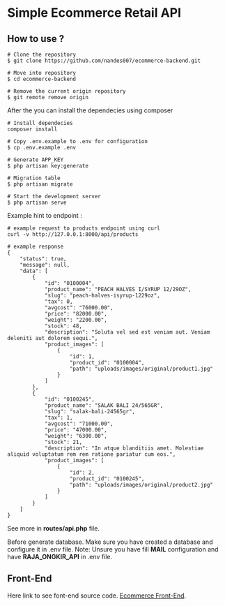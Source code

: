 # Simple Ecommerce Retail API
## How to use ?

```
# Clone the repository
$ git clone https://github.com/nandes007/ecommerce-backend.git

# Move into repository
$ cd ecommerce-backend

# Remove the current origin repository
$ git remote remove origin
```

After the you can install the dependecies using composer
```
# Install dependecies
composer install

# Copy .env.example to .env for configuration
$ cp .env.example .env

# Generate APP_KEY
$ php artisan key:generate
```

```
# Migration table
$ php artisan migrate

# Start the development server
$ php artisan serve
```

Example hint to endpoint :
```
# example request to products endpoint using curl
curl -v http://127.0.0.1:8000/api/products

# example response
{
    "status": true,
    "message": null,
    "data": [
        {
            "id": "0100004",
            "product_name": "PEACH HALVES I/SYRUP 12/29OZ",
            "slug": "peach-halves-isyrup-1229oz",
            "tax": 0,
            "avgcost": "76000.00",
            "price": "82000.00",
            "weight": "2200.00",
            "stock": 48,
            "description": "Soluta vel sed est veniam aut. Veniam deleniti aut dolorem sequi.",
            "product_images": [
                {
                    "id": 1,
                    "product_id": "0100004",
                    "path": "uploads/images/original/product1.jpg"
                }
            ]
        },
        {
            "id": "0100245",
            "product_name": "SALAK BALI 24/565GR",
            "slug": "salak-bali-24565gr",
            "tax": 1,
            "avgcost": "71000.00",
            "price": "47000.00",
            "weight": "6300.00",
            "stock": 21,
            "description": "In atque blanditiis amet. Molestiae aliquid voluptatum rem rem ratione pariatur cum eos.",
            "product_images": [
                {
                    "id": 2,
                    "product_id": "0100245",
                    "path": "uploads/images/original/product2.jpg"
                }
            ]
        }
    ]
}
```
See more in **routes/api.php** file.

Before generate database. Make sure you have created a database and configure it in .env file.
Note: Unsure you have fill **MAIL** configuration and have **RAJA_ONGKIR_API** in .env file.

## Front-End

Here link to see font-end source code. [Ecommerce Front-End](https://github.com/nandes007/ecommerce-frontend).

